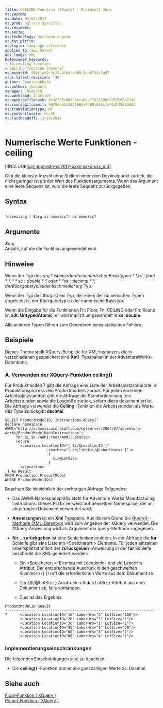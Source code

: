 ```yaml
---
title: CEILING-Funktion (XQuery) | Microsoft Docs
ms.custom: 
ms.date: 03/03/2017
ms.prod: sql-non-specified
ms.reviewer: 
ms.suite: 
ms.technology: database-engine
ms.tgt_pltfrm: 
ms.topic: language-reference
applies_to: SQL Server
dev_langs: XML
helpviewer_keywords:
- fn:ceiling function
- ceiling function [XQuery]
ms.assetid: 594f1dd0-3c27-41b3-b809-9ce6714c5a97
caps.latest.revision: "30"
author: JennieHubbard
ms.author: jhubbard
manager: jhubbard
ms.workload: Inactive
ms.openlocfilehash: 8b3c235e66f30eea6ea21918608e707d202e72dc
ms.sourcegitcommit: 9678eba3c2d3100cef408c69bcfe76df49803d63
ms.translationtype: MT
ms.contentlocale: de-DE
ms.lasthandoff: 11/09/2017
---
```

# <a name="numeric-values-functions---ceiling"></a>Numerische Werte Funktionen - ceiling 
[!INCLUDE[tsql-appliesto-ss2012-xxxx-xxxx-xxx_md](../includes/tsql-appliesto-ss2012-xxxx-xxxx-xxx-md.md)]

  Gibt die kleinste Anzahl ohne Stellen hinter dem Dezimalpunkt zurück, die nicht geringer ist als der Wert des Funktionsarguments. Wenn das Argument eine leere Sequenz ist, wird die leere Sequenz zurückgegeben.  
  
## <a name="syntax"></a>Syntax  
  
```  
  
fn:ceiling ( $arg as numeric?) as numeric?  
```  
  
## <a name="arguments"></a>Argumente  
 *$arg*  
 Anzahl, auf die die Funktion angewendet wird.  
  
## <a name="remarks"></a>Hinweise  
 Wenn der Typ des *$arg* ist einer der drei numerischen Basistypen **xs: float**, **xs: double**, oder **xs: decimal**, der Rückgabetyp ist identisch mit die *$arg* Typ.  
  
 Wenn der Typ des *$arg* ist ein Typ, der einen der numerischen Typen abgeleitet ist der Rückgabetyp ist der numerische Basistyp.  
  
 Wenn die Eingabe für die Funktionen Fn: Floor, Fn: CEILING oder Fn: Round ist **xdt: UntypedAtomic**, er wird implizit umgewandelt in **xs: double**.  
  
 Alle anderen Typen führen zum Generieren eines statischen Fehlers.  
  
## <a name="examples"></a>Beispiele  
 Dieses Thema stellt XQuery-Beispiele für XML-Instanzen, die in verschiedenen gespeichert sind **Xml** -Typspalten in der AdventureWorks-Datenbank.  
  
### <a name="a-using-the-ceiling-xquery-function"></a>A. Verwenden der XQuery-Funktion ceiling()  
 Für Produktmodell 7 gibt die Abfrage eine Liste der Arbeitsplatzstandorte im Produktionsprozess des Produktmodells zurück. Für jeden einzelnen Arbeitsplatzstandort gibt die Abfrage die Standortkennung, die Arbeitsstunden sowie die Losgröße zurück, sofern diese dokumentiert ist. Die Abfrage verwendet die **Ceiling** -Funktion die Arbeitsstunden als Werte des Typs zurückgibt **decimal**.  
  
```  
SELECT ProductModelID, Instructions.query('  
declare namespace AWMI="http://schemas.microsoft.com/sqlserver/2004/07/adventure-works/ProductModelManuInstructions";   
     for $i in /AWMI:root/AWMI:Location  
     return   
       <Location LocationID="{ $i/@LocationID }"   
                   LaborHrs="{ ceiling($i/@LaborHours) }" >  
                    {   
                      $i/@LotSize  
                    }    
       </Location>  
') AS Result  
FROM Production.ProductModel  
WHERE ProductModelID=7  
```  
  
 Beachten Sie hinsichtlich der vorherigen Abfrage Folgendes:  
  
-   Das AWMI-Namespacepräfix steht für Adventure Works Manufacturing Instructions. Dieses Präfix verweist auf denselben Namespace, der im abgefragten Dokument verwendet wird.  
  
-   **Anweisungen** ist ein **Xml** Typspalte. Aus diesem Grund die [Query()-Methode (XML-Datentyp)](../t-sql/xml/query-method-xml-data-type.md) wird zum Angeben der XQuery verwendet. Die XQuery-Anweisung wird als Argument der query-Methode angegeben.  
  
-   **für... zurückgeben** ist eine Schleifenkonstruktion. In der Abfrage die **für** Schleife gibt eine Liste mit \<Speicherort > Elemente. Für jeden einzelnen arbeitsplatzstandort der **zurückgeben** -Anweisung in der **für** Schleife beschreibt die XML generiert werden:  
  
    -   Ein \<Speicherort >-Element mit LocationId- und ein LaborHrs-Attribut. Der entsprechende Ausdruck in den geschweiften Klammern ({ }) ruft die erforderlichen Werte aus dem Dokument ab.  
  
    -   Der {$i/@LotSize } Ausdruck ruft das LotSize-Attribut aus dem Dokument ab, falls vorhanden.  
  
    -   Dies ist das Ergebnis:  
  
```  
ProductModelID Result    
-------------- ------------------------------------------------------  
7      <Location LocationID="10" LaborHrs="3" LotSize="100"/>  
       <Location LocationID="20" LaborHrs="2" LotSize="1"/>     
       <Location LocationID="30" LaborHrs="1" LotSize="1"/>     
       <Location LocationID="45" LaborHrs="1" LotSize="20"/>  
       <Location LocationID="60" LaborHrs="3" LotSize="1"/>     
       <Location LocationID="60" LaborHrs="4" LotSize="1"/>  
```  
  
### <a name="implementation-limitations"></a>Implementierungseinschränkungen  
 Die folgenden Einschränkungen sind zu beachten:  
  
-   Die **ceiling()** -Funktion ordnet alle ganzzahligen Werte xs: Decimal.  
  
## <a name="see-also"></a>Siehe auch  
 [Floor-Funktion &#40; XQuery &#41;](../xquery/numeric-values-functions-floor.md)   
 [Round-Funktion &#40; XQuery &#41;](../xquery/numeric-values-functions-round.md)  
  
  
